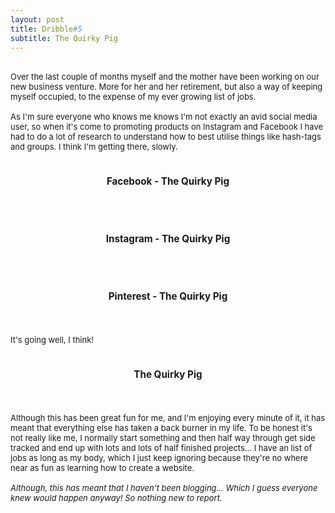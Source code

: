 ```yaml
---
layout: post
title: Dribble#5
subtitle: The Quirky Pig
---
```


<div class="text-center">
<br/>
</div>

<div class="text-left">
<div class="boxed">
<font size="2">
Over the last couple of months myself and the mother have been working on our new business venture. More for her and her retirement, but also a way of keeping myself occupied, to the expense of my ever growing list of jobs. <br><br>
As I'm sure everyone who knows me knows I'm not exactly an avid social media user, so when it's come to promoting products on Instagram and Facebook I have had to do a lot of research to understand how to best utilise things like hash-tags and groups. I think I'm getting there, slowly. <br><br>
<div class="text-center"> 
<div class="row">
<div class="4u 12u$(mobile)">
<div class="item">
<a href = "https://www.facebook.com/thequirkypig" class="image fit"><img src="{{ 'img/facebook.jpg' | relative_url }}" alt="" /></a>
<header>
<h3>Facebook - The Quirky Pig</h3>
</header>
</div>
<div class="item">
<a href= "https://www.instagram.com/thequirkypig" class="image fit"><img src="{{ 'img/instagram.jpg' | relative_url }}" alt="" /></a>
<header>
<h3> Instagram - The Quirky Pig</h3>
</header>
</div>
<div class="item">
<a href= "https://www.pinterest.com/thequirkypig" class="image fit"><img src="{{ 'img/pinterest.jpg' | relative_url }}" alt="" /></a>
<header>
<h3>Pinterest - The Quirky Pig</h3>
</header>
</div>
</div>
</div>
</div>
It's going well, I think!<br><br>
<div class="text-center"> 
<a href = "https://ellisward.com/quirkypigstore/" class="image fit"><img src="{{ 'img/thequirkypig.jpg' | relative_url }}" alt="" /></a>
<header>
<h3>The Quirky Pig</h3>
</header>
</div>
Although this has been great fun for me, and I'm enjoying every minute of it, it has meant that everything else has taken a back burner in my life. To be honest it's not really like me, I normally start something and then half way through get side tracked and end up with lots and lots of half finished projects... I have an list of jobs as long as my body, which I just keep ignoring because they're no where near as fun as learning how to create a website. <br><br>
<i>Although, this has meant that I haven't been blogging... Which I guess everyone knew would happen anyway! So nothing new to report. </i>
<br>
</font>

